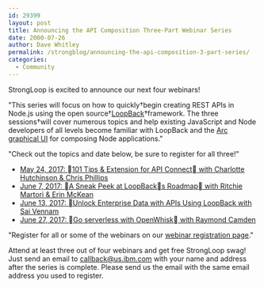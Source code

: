 ```yaml
---
id: 29399
layout: post
title: Announcing the API Composition Three-Part Webinar Series
date: 2000-07-26
author: Dave Whitley
permalink: /strongblog/announcing-the-api-composition-3-part-series/
categories:
  - Community
---
```

StrongLoop is excited to announce our next four webinars!	
			
"This series will focus on how to quickly†begin creating REST APIs in Node.js using the open source†<a href="http://loopback.io/">LoopBack</a>†framework. The three sessions†will cover numerous topics and help existing JavaScript and Node developers of all levels become familiar with LoopBack and the <a href="https://strongloop.com/node-js/arc/">Arc graphical UI</a> for composing Node applications."			
			
"Check out the topics and date below, be sure to register for all three!"			
<ul>			
 	<li><a href="----">May 24, 2017: 101 Tips &amp; Extension for API Connect with Charlotte Hutchinson &amp; Chris Phillips</a></li>		
 	<li><a href="----">June 7, 2017: A Sneak Peek at LoopBacks Roadmap with Ritchie Martori &amp; Erin McKean</a></li>		
 	<li><a href="----">June 13, 2017: Unlock Enterprise Data with APIs Using LoopBack with Sai Vennam</a></li>		
 	<li><a href="----">June 27, 2017: Go serverless with OpenWhisk with Raymond Camden</a></li>		
</ul>			
"Register for all or some of the webinars on our <a href="https://engage.vevent.com/index.jsp?eid=556&amp;ecid=82653&amp;code=sl-web">webinar registration page</a>."			
			
Attend at least three out of four webinars and get free StrongLoop swag! Just send an email to callback@us.ibm.com with your name and address after the series is complete. Please send us the email with the same email address you used to register.